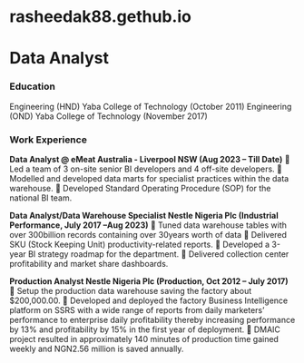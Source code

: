 # rasheedak88.gethub.io
# Data Analyst

### Education

Engineering (HND) Yaba College of Technology (October 2011)
Engineering (OND) Yaba College of Technology (November 2017)

### Work Experience

**Data Analyst @ eMeat Australia - Liverpool NSW (Aug 2023 – Till Date)**
	Led a team of 3 on-site senior BI developers and 4 off-site developers.
	Modelled and developed data marts for specialist practices within the data warehouse.
	Developed Standard Operating Procedure (SOP) for the national BI team.

**Data Analyst/Data Warehouse Specialist Nestle Nigeria Plc (Industrial Performance, July 2017 –Aug 2023)**
	Tuned data warehouse tables with over 300billion records containing over 30years worth of data
	Delivered SKU (Stock Keeping Unit) productivity-related reports.
	Developed a 3-year BI strategy roadmap for the department.
	Delivered collection center profitability and market share dashboards.

**Production Analyst Nestle Nigeria Plc (Production, Oct 2012 – July 2017)**
	Setup the production data warehouse saving the factory about $200,000.00.
	Developed and deployed the factory Business Intelligence platform on SSRS with a wide range of reports from daily marketers’ performance to enterprise daily profitability thereby increasing performance by 13% and profitability by 15% in the first year of deployment.
	DMAIC project resulted in approximately 140 minutes of production time gained weekly and NGN2.56 million is saved annually.

